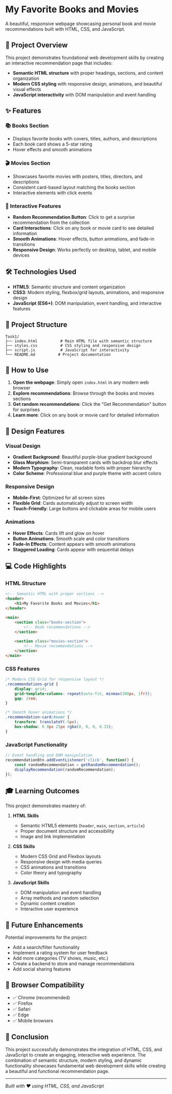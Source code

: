 # My Favorite Books and Movies

A beautiful, responsive webpage showcasing personal book and movie recommendations built with HTML, CSS, and JavaScript.

## 🎯 Project Overview

This project demonstrates foundational web development skills by creating an interactive recommendation page that includes:

- **Semantic HTML structure** with proper headings, sections, and content organization
- **Modern CSS styling** with responsive design, animations, and beautiful visual effects
- **JavaScript interactivity** with DOM manipulation and event handling

## ✨ Features

### 📚 Books Section
- Displays favorite books with covers, titles, authors, and descriptions
- Each book card shows a 5-star rating
- Hover effects and smooth animations

### 🎬 Movies Section
- Showcases favorite movies with posters, titles, directors, and descriptions
- Consistent card-based layout matching the books section
- Interactive elements with click events

### 🎯 Interactive Features
- **Random Recommendation Button**: Click to get a surprise recommendation from the collection
- **Card Interactions**: Click on any book or movie card to see detailed information
- **Smooth Animations**: Hover effects, button animations, and fade-in transitions
- **Responsive Design**: Works perfectly on desktop, tablet, and mobile devices

## 🛠️ Technologies Used

- **HTML5**: Semantic structure and content organization
- **CSS3**: Modern styling, flexbox/grid layouts, animations, and responsive design
- **JavaScript (ES6+)**: DOM manipulation, event handling, and interactive features

## 📁 Project Structure

```
Task1/
├── index.html          # Main HTML file with semantic structure
├── styles.css          # CSS styling and responsive design
├── script.js           # JavaScript for interactivity
└── README.md          # Project documentation
```

## 🚀 How to Use

1. **Open the webpage**: Simply open `index.html` in any modern web browser
2. **Explore recommendations**: Browse through the books and movies sections
3. **Get random recommendations**: Click the "Get Recommendation" button for surprises
4. **Learn more**: Click on any book or movie card for detailed information

## 🎨 Design Features

### Visual Design
- **Gradient Background**: Beautiful purple-blue gradient background
- **Glass Morphism**: Semi-transparent cards with backdrop blur effects
- **Modern Typography**: Clean, readable fonts with proper hierarchy
- **Color Scheme**: Professional blue and purple theme with accent colors

### Responsive Design
- **Mobile-First**: Optimized for all screen sizes
- **Flexible Grid**: Cards automatically adjust to screen width
- **Touch-Friendly**: Large buttons and clickable areas for mobile users

### Animations
- **Hover Effects**: Cards lift and glow on hover
- **Button Animations**: Smooth scale and color transitions
- **Fade-In Effects**: Content appears with smooth animations
- **Staggered Loading**: Cards appear with sequential delays

## 💻 Code Highlights

### HTML Structure
```html
<!-- Semantic HTML with proper sections -->
<header>
    <h1>My Favorite Books and Movies</h1>
</header>

<main>
    <section class="books-section">
        <!-- Book recommendations -->
    </section>
    
    <section class="movies-section">
        <!-- Movie recommendations -->
    </section>
</main>
```

### CSS Features
```css
/* Modern CSS Grid for responsive layout */
.recommendations-grid {
    display: grid;
    grid-template-columns: repeat(auto-fit, minmax(300px, 1fr));
    gap: 2rem;
}

/* Smooth hover animations */
.recommendation-card:hover {
    transform: translateY(-5px);
    box-shadow: 0 8px 25px rgba(0, 0, 0, 0.15);
}
```

### JavaScript Functionality
```javascript
// Event handling and DOM manipulation
recommendationBtn.addEventListener('click', function() {
    const randomRecommendation = getRandomRecommendation();
    displayRecommendation(randomRecommendation);
});
```

## 🎓 Learning Outcomes

This project demonstrates mastery of:

1. **HTML Skills**
   - Semantic HTML5 elements (`header`, `main`, `section`, `article`)
   - Proper document structure and accessibility
   - Image and link implementation

2. **CSS Skills**
   - Modern CSS Grid and Flexbox layouts
   - Responsive design with media queries
   - CSS animations and transitions
   - Color theory and typography

3. **JavaScript Skills**
   - DOM manipulation and event handling
   - Array methods and random selection
   - Dynamic content creation
   - Interactive user experience

## 🌟 Future Enhancements

Potential improvements for the project:

- Add a search/filter functionality
- Implement a rating system for user feedback
- Add more categories (TV shows, music, etc.)
- Create a backend to store and manage recommendations
- Add social sharing features

## 📱 Browser Compatibility

- ✅ Chrome (recommended)
- ✅ Firefox
- ✅ Safari
- ✅ Edge
- ✅ Mobile browsers

## 🎉 Conclusion

This project successfully demonstrates the integration of HTML, CSS, and JavaScript to create an engaging, interactive web experience. The combination of semantic structure, modern styling, and dynamic functionality showcases fundamental web development skills while creating a beautiful and functional recommendation page.

---

*Built with ❤️ using HTML, CSS, and JavaScript* 